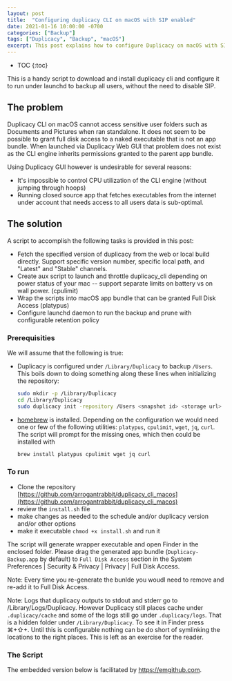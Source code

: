 ```yaml
---
layout: post
title:  "Configuring duplicacy CLI on macOS with SIP enabled"
date: 2021-01-16 10:00:00 -0700
categories: ["Backup"]
tags: ["Duplicacy", "Backup", "macOS"]
excerpt: This post explains how to configure Duplicacy on macOS with SIP enabled to backup all users and limit CPU utilization. 
---
```


* TOC
{:toc}

This is a handy script to download and install duplicacy cli and configure it to run under launchd to backup all users, without the need to disable SIP.

## The problem

Duplicacy CLI on macOS cannot access sensitive user folders such as Documents and Pictures when ran standalone. It does not seem to be possible to grant full disk access to a naked executable that is not an app bundle. When launched via Duplicacy Web GUI that problem does not exist as the CLI engine inherits permissions granted to the parent app bundle.

Using Duplicacy GUI however is undesirable for several reasons:

- It's impossible to control CPU utilization of the CLI engine (without jumping through hoops)
- Running closed source app that fetches executables from the internet under account that needs access to all users data is sub-optimal.

## The solution

A script to accomplish the following tasks is provided in this post:

- Fetch the specified version of duplicacy from the web or local build directly. Support specific version number, specific local path, and "Latest" and "Stable" channels.
- Create aux script to launch and throttle duplicacy_cli depending on power status of your mac -- support separate limits on battery vs on wall power. (cpulimit)
- Wrap the scripts into macOS app bundle that can be granted Full Disk Access (platypus)
- Configure launchd daemon to run the backup and prune with configurable retention policy

### Prerequisities

We will assume that the following is true:
- Duplicacy is configured under `/Library/Duplicacy` to backup `/Users`. This boils down to doing something along these lines when initializing the repository:
    ```sh
    sudo mkdir -p /Library/Duplicacy
    cd /Library/Duplicacy
    sudo duplicacy init -repository /Users <snapshot id> <storage url>
    ```
- [homebrew](https://brew.sh) is installed. Depending on the configuration we would need one or few of the following utilities: `platypus`, `cpulimit`, `wget`, `jq`, `curl`. The script will prompt for the missing ones, which then could be installed with
    ```sh
    brew install platypus cpulimit wget jq curl
    ```

### To run

- Clone the repository [https://github.com/arrogantrabbit/duplicacy_cli_macos](https://github.com/arrogantrabbit/duplicacy_cli_macos)
- review the `install.sh` file
- make changes as needed to the schedule and/or duplicacy version and/or other options 
- make it executable `chmod +x install.sh` and run it

The script will generate wrapper executable and open Finder in the enclosed folder. Please drag the generated app bundle (`Duplicacy-Backup.app` by default) to `Full Disk Access` section in the System Preferences \| Security & Privacy \| Privacy \| Full Disk Access.

Note: Every time you re-generate the bunlde you woudl need to remove and re-add it to Full Disk Access.

Note: Logs that duplicacy outputs to stdout and stderr go to /Library/Logs/Duplicacy. However  Duplicacy still places cache under `.duplicacy/cache` and some of the logs still go under `.duplicacy/logs`. That is a hidden folder under `/Library/Duplicacy`. To see it in Finder press ⌘+⇧+. Until this is configurable nothing can be do short of symlinking the locations to the right places. This is left as an exercise for the reader. 

### The Script

The embedded version below is facilitated by https://emgithub.com. 
<script src="https://emgithub.com/embed.js?target=https%3A%2F%2Fgithub.com%2Farrogantrabbit%2Fduplicacy_cli_macos%2Fblob%2Fmain%2Finstall.sh&style=github"></script>

